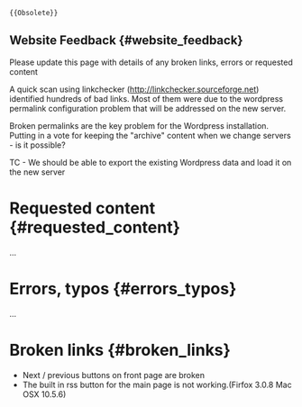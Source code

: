```{=mediawiki}
{{Obsolete}}
```
## Website Feedback {#website_feedback}

Please update this page with details of any broken links, errors or
requested content

A quick scan using linkchecker (http://linkchecker.sourceforge.net)
identified hundreds of bad links. Most of them were due to the wordpress
permalink configuration problem that will be addressed on the new
server.

Broken permalinks are the key problem for the Wordpress installation.
Putting in a vote for keeping the "archive" content when we change
servers - is it possible?

TC - We should be able to export the existing Wordpress data and load it
on the new server

# Requested content {#requested_content}

...

# Errors, typos {#errors_typos}

...

# Broken links {#broken_links}

-   Next / previous buttons on front page are broken
-   The built in rss button for the main page is not working.(Firfox
    3.0.8 Mac OSX 10.5.6)
